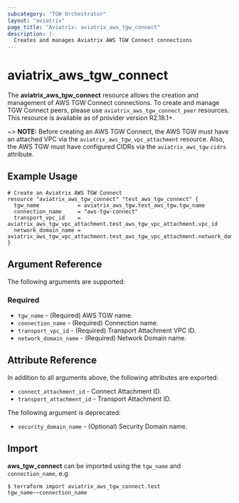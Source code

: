 ```yaml
---
subcategory: "TGW Orchestrator"
layout: "aviatrix"
page_title: "Aviatrix: aviatrix_aws_tgw_connect"
description: |-
  Creates and manages Aviatrix AWS TGW Connect connections
---
```


# aviatrix_aws_tgw_connect

The **aviatrix_aws_tgw_connect** resource allows the creation and management of AWS TGW Connect connections. To create
and manage TGW Connect peers, please use `aviatrix_aws_tgw_connect_peer` resources. This resource is available as of
provider version R2.18.1+.

~> **NOTE:** Before creating an AWS TGW Connect, the AWS TGW must have an attached VPC via
the `aviatrix_aws_tgw_vpc_attachment` resource. Also, the AWS TGW must have configured CIDRs via
the `aviatrix_aws_tgw` `cidrs` attribute.

## Example Usage

```hcl
# Create an Aviatrix AWS TGW Connect
resource "aviatrix_aws_tgw_connect" "test_aws_tgw_connect" {
  tgw_name            = aviatrix_aws_tgw.test_aws_tgw.tgw_name
  connection_name     = "aws-tgw-connect"
  transport_vpc_id    = aviatrix_aws_tgw_vpc_attachment.test_aws_tgw_vpc_attachment.vpc_id
  network_domain_name = aviatrix_aws_tgw_vpc_attachment.test_aws_tgw_vpc_attachment.network_domain_name
}
```

## Argument Reference

The following arguments are supported:

### Required

* `tgw_name` - (Required) AWS TGW name.
* `connection_name` - (Required) Connection name.
* `transport_vpc_id` - (Required) Transport Attachment VPC ID.
* `network_domain_name` - (Required) Network Domain name.

## Attribute Reference

In addition to all arguments above, the following attributes are exported:

* `connect_attachment_id` - Connect Attachment ID.
* `transport_attachment_id` - Transport Attachment ID.

The following argument is deprecated:

* `security_domain_name` - (Optional) Security Domain name.

## Import

**aws_tgw_connect** can be imported using the `tgw_name` and `connection_name`, e.g.

```
$ terraform import aviatrix_aws_tgw_connect.test tgw_name~~connection_name
```
